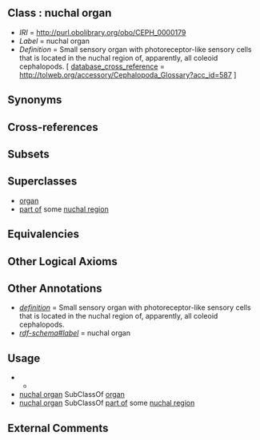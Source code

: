 
## Class : nuchal organ

 * *IRI* = http://purl.obolibrary.org/obo/CEPH_0000179
 * *Label* = nuchal organ
 * *Definition* = Small sensory organ with photoreceptor-like sensory cells that is located in the nuchal region of, apparently, all coleoid cephalopods. [ [database_cross_reference](../../ef/oboInOwl#hasDbXref.md) = http://tolweb.org/accessory/Cephalopoda_Glossary?acc_id=587 ]

## Synonyms


## Cross-references


## Subsets


## Superclasses

 * [organ](../../UBERON/62/UBERON_0000062.md)
 * [part of](../../BFO/50/BFO_0000050.md) some [nuchal region](../../CEPH/80/CEPH_0000180.md)

## Equivalencies


## Other Logical Axioms


## Other Annotations

 * *[definition](../../IAO/15/IAO_0000115.md)* = Small sensory organ with photoreceptor-like sensory cells that is located in the nuchal region of, apparently, all coleoid cephalopods.
 * *[rdf-schema#label](../../el/rdf-schema#label.md)* = nuchal organ

## Usage

 * -
 * [nuchal organ](../../CEPH/79/CEPH_0000179.md) SubClassOf [organ](../../UBERON/62/UBERON_0000062.md)
 * [nuchal organ](../../CEPH/79/CEPH_0000179.md) SubClassOf [part of](../../BFO/50/BFO_0000050.md) some [nuchal region](../../CEPH/80/CEPH_0000180.md)

## External Comments


